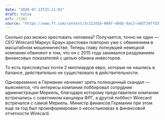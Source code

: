 ```yaml
---
date: "2020-07-23T15:21:01"
draft: False
url: /1382
source: "https://www.ft.com/content/3c122d1b-660f-40db-9ac2-e8d724ffd3fa"
---
```


Сколько раз можно арестовать человека? Получается, точно не один — CEO Wirecard Маркус Браун арестован повторно уже с обвинением в масштабном мошенничестве. Теперь главу лопнувшей немецкой компании обвиняют в том, что он с 2015 года занимался раздуванием финансовых показателей с целью обмана инвесторов. 

То есть пресловутых почти 2 миллиардов евро, которые не нашлись в балансе, действительно не существовало в действительности.

Одновременно в Германии начинает зреть полноценный скандал — выясняется, что интересы компании лоббировал сотрудник администрации Меркель, благодаря которому представители компании встречались с советником канцлера ФРГ, а другой лоббист Wirecard встречался с самой Меркель. Министр финансов Германии при этом еще за год был проинформирован о несостыковках в финансовой отчетности Wirecard.
